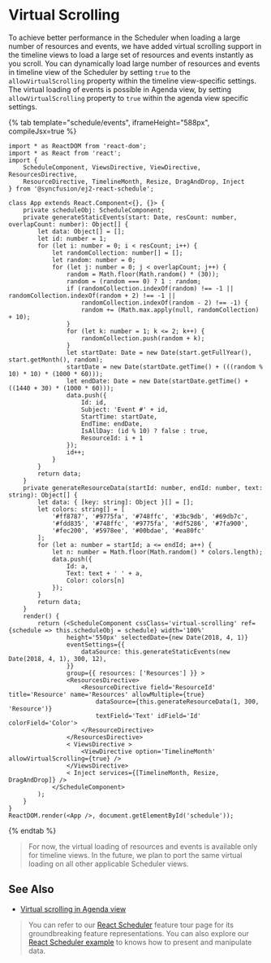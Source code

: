 # Virtual Scrolling

To achieve better performance in the Scheduler when loading a large number of resources and events, we have added virtual scrolling support in the timeline views to load a large set of resources and events instantly as you scroll. You can dynamically load large number of resources and events in timeline view of the Scheduler by setting `true` to the `allowVirtualScrolling` property within the timeline view-specific settings. The virtual loading of events is possible in Agenda view, by setting `allowVirtualScrolling` property to `true` within the agenda view specific settings.

{% tab template="schedule/events", iframeHeight="588px", compileJsx=true %}

```tsx
import * as ReactDOM from 'react-dom';
import * as React from 'react';
import {
    ScheduleComponent, ViewsDirective, ViewDirective, ResourcesDirective,
    ResourceDirective, TimelineMonth, Resize, DragAndDrop, Inject
} from '@syncfusion/ej2-react-schedule';

class App extends React.Component<{}, {}> {
    private scheduleObj: ScheduleComponent;
    private generateStaticEvents(start: Date, resCount: number, overlapCount: number): Object[] {
        let data: Object[] = [];
        let id: number = 1;
        for (let i: number = 0; i < resCount; i++) {
            let randomCollection: number[] = [];
            let random: number = 0;
            for (let j: number = 0; j < overlapCount; j++) {
                random = Math.floor(Math.random() * (30));
                random = (random === 0) ? 1 : random;
                if (randomCollection.indexOf(random) !== -1 || randomCollection.indexOf(random + 2) !== -1 ||
                    randomCollection.indexOf(random - 2) !== -1) {
                    random += (Math.max.apply(null, randomCollection) + 10);
                }
                for (let k: number = 1; k <= 2; k++) {
                    randomCollection.push(random + k);
                }
                let startDate: Date = new Date(start.getFullYear(), start.getMonth(), random);
                startDate = new Date(startDate.getTime() + (((random % 10) * 10) * (1000 * 60)));
                let endDate: Date = new Date(startDate.getTime() + ((1440 + 30) * (1000 * 60)));
                data.push({
                    Id: id,
                    Subject: 'Event #' + id,
                    StartTime: startDate,
                    EndTime: endDate,
                    IsAllDay: (id % 10) ? false : true,
                    ResourceId: i + 1
                });
                id++;
            }
        }
        return data;
    }
    private generateResourceData(startId: number, endId: number, text: string): Object[] {
        let data: { [key: string]: Object }[] = [];
        let colors: string[] = [
            '#ff8787', '#9775fa', '#748ffc', '#3bc9db', '#69db7c',
            '#fdd835', '#748ffc', '#9775fa', '#df5286', '#7fa900',
            '#fec200', '#5978ee', '#00bdae', '#ea80fc'
        ];
        for (let a: number = startId; a <= endId; a++) {
            let n: number = Math.floor(Math.random() * colors.length);
            data.push({
                Id: a,
                Text: text + ' ' + a,
                Color: colors[n]
            });
        }
        return data;
    }
    render() {
        return (<ScheduleComponent cssClass='virtual-scrolling' ref={schedule => this.scheduleObj = schedule} width='100%'
                height='550px' selectedDate={new Date(2018, 4, 1)}
                eventSettings={{
                    dataSource: this.generateStaticEvents(new Date(2018, 4, 1), 300, 12),
                }}
                group={{ resources: ['Resources'] }} >
                <ResourcesDirective>
                    <ResourceDirective field='ResourceId' title='Resource' name='Resources' allowMultiple={true}
                        dataSource={this.generateResourceData(1, 300, 'Resource')}
                        textField='Text' idField='Id' colorField='Color'>
                    </ResourceDirective>
                </ResourcesDirective>
                < ViewsDirective >
                    <ViewDirective option='TimelineMonth' allowVirtualScrolling={true} />
                </ViewsDirective>
                < Inject services={[TimelineMonth, Resize, DragAndDrop]} />
            </ScheduleComponent>
        );
    }
}
ReactDOM.render(<App />, document.getElementById('schedule'));
```

{% endtab %}

> For now, the virtual loading of resources and events is available only for timeline views. In the future, we plan to port the same virtual loading on all other applicable Scheduler views.

## See Also

* [Virtual scrolling in Agenda view](./views/#agenda-view)

> You can refer to our [React Scheduler](https://www.syncfusion.com/react-ui-components/react-scheduler) feature tour page for its groundbreaking feature representations. You can also explore our [React Scheduler example](https://ej2.syncfusion.com/react/demos/#/material/schedule/overview) to knows how to present and manipulate data.
